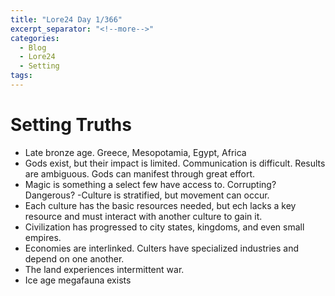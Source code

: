 ```yaml
---
title: "Lore24 Day 1/366"
excerpt_separator: "<!--more-->"
categories: 
  - Blog
  - Lore24 
  - Setting
tags:
---
```


# Setting Truths

- Late bronze age. Greece, Mesopotamia, Egypt, Africa
- Gods exist, but their impact is limited. Communication is difficult. Results are ambiguous. Gods can manifest through great effort.
- Magic is something a select few have access to. Corrupting? Dangerous?
-Culture is stratified, but movement can occur.
- Each culture has the basic resources needed, but ech lacks a key resource and must interact with another culture to gain it.
- Civilization has progressed to city states, kingdoms, and even small empires.
- Economies are interlinked. Culters have specialized industries and depend on one another.
- The land experiences intermittent war.
- Ice age megafauna exists

